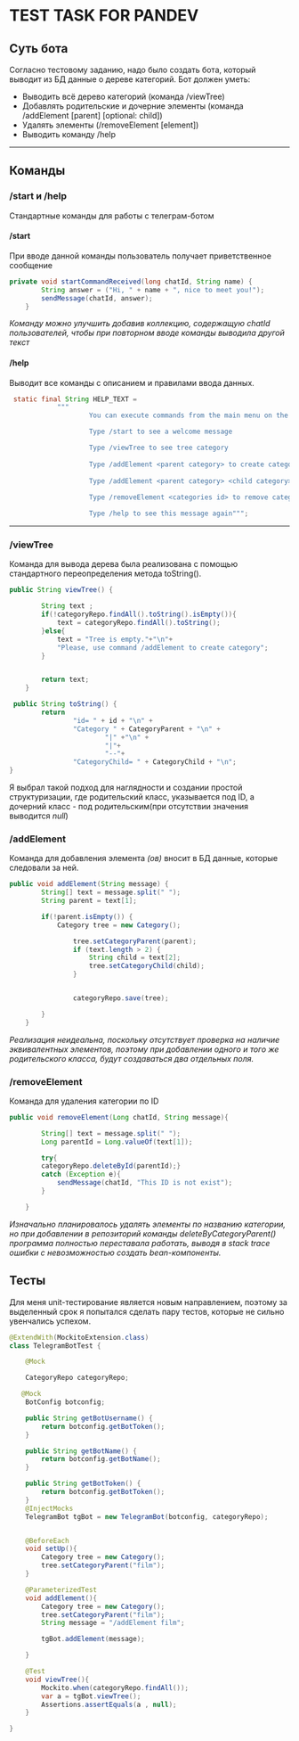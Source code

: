 # TEST TASK FOR PANDEV
## Суть бота
Согласно тестовому заданию, надо было создать бота, который выводит из БД данные о дереве категорий. 
Бот должен уметь:
* Выводить всё дерево категорий (команда /viewTree)
* Добавлять родительские и дочерние элементы (команда /addElement [parent] [optional: child])
* Удалять элементы (/removeElement [element])
* Выводить команду /help
___
## Команды

### /start и /help 

Стандартные команды для работы с телеграм-ботом

#### /start

При вводе данной команды пользователь получает приветственное сообщение

```java
private void startCommandReceived(long chatId, String name) {
        String answer = ("Hi, " + name + ", nice to meet you!");
        sendMessage(chatId, answer);
    }
```
*Команду можно улучшить добавив коллекцию, содержащую chatId пользователей, чтобы при повторном вводе команды выводила другой текст*

#### /help 

Выводит все команды с описанием и правилами ввода данных.

```java
 static final String HELP_TEXT =
            """
                    You can execute commands from the main menu on the left or by typing a command:

                    Type /start to see a welcome message

                    Type /viewTree to see tree category
                    
                    Type /addElement <parent category> to create category
                    
                    Type /addElement <parent category> <child category> to add child category
                    
                    Type /removeElement <categories id> to remove category

                    Type /help to see this message again""";

```

____
### /viewTree

Команда для вывода дерева была реализована c помощью стандартного переопределения метода toString().

```java
public String viewTree() {

        String text ;
        if(!categoryRepo.findAll().toString().isEmpty()){
            text = categoryRepo.findAll().toString();
        }else{
            text = "Tree is empty."+"\n"+
            "Please, use command /addElement to create category";
        }


        return text;
    }
```
``` java
 public String toString() {
        return
                "id= " + id + "\n" +
                "Category " + CategoryParent + "\n" +
                        "|" +"\n" +
                        "|"+
                        "--"+
                "CategoryChild= " + CategoryChild + "\n";
}
```
Я выбрал такой подход для наглядности и создании простой структуризации, где родительский класс, указывается под ID, а дочерний класс - под родительским(при отсутствии значения выводится *null*)

### /addElement

Команда для добавления элемента *(ов)* вносит в БД данные, которые следовали за ней.

```java
public void addElement(String message) {
        String[] text = message.split(" ");
        String parent = text[1];

        if(!parent.isEmpty()) {
            Category tree = new Category();

                tree.setCategoryParent(parent);
                if (text.length > 2) {
                    String child = text[2];
                    tree.setCategoryChild(child);
                }


                categoryRepo.save(tree);

        }
    }
```
*Реализация неидеальна, поскольку отсутствует проверка на наличие эквивалентных элементов, поэтому при добавлении одного и того же родительского класса, будут создаваться два отдельных поля.*

### /removeElement

Команда для удаления категории по ID

```java 
public void removeElement(Long chatId, String message){

        String[] text = message.split(" ");
        Long parentId = Long.valueOf(text[1]);

        try{
        categoryRepo.deleteById(parentId);}
        catch (Exception e){
            sendMessage(chatId, "This ID is not exist");
        }

    }
```
*Изначально планировалось удалять элементы по названию категории, но при добавлении в репозиторий команды deleteByCategoryParent() программа полностью переставала работать, выводя в stack trace ошибки с невозможностью создать bean-компоненты.*


## Тесты
Для меня unit-тестирование является новым направлением, поэтому за выделенный срок я попытался сделать пару тестов, которые не сильно увенчались успехом. 

```java
@ExtendWith(MockitoExtension.class)
class TelegramBotTest {

    @Mock

    CategoryRepo categoryRepo;

   @Mock
    BotConfig botconfig;

    public String getBotUsername() {
        return botconfig.getBotToken();
    }

    public String getBotName() {
        return botconfig.getBotName();
    }

    public String getBotToken() {
        return botconfig.getBotToken();
    }
    @InjectMocks
    TelegramBot tgBot = new TelegramBot(botconfig, categoryRepo);


    @BeforeEach
    void setUp(){
        Category tree = new Category();
        tree.setCategoryParent("film");
    }

    @ParameterizedTest
    void addElement(){
        Category tree = new Category();
        tree.setCategoryParent("film");
        String message = "/addElement film";

        tgBot.addElement(message);

    }

    @Test
    void viewTree(){
        Mockito.when(categoryRepo.findAll());
        var a = tgBot.viewTree();
        Assertions.assertEquals(a , null);
    }

}
```
